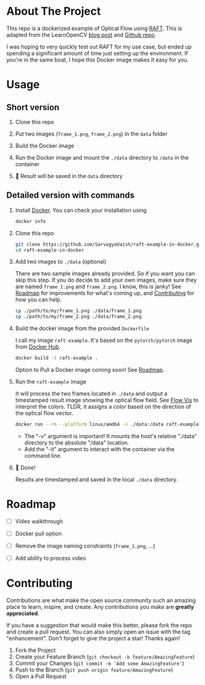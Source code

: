 # About The Project

This repo is a dockerized example of Optical Flow using [RAFT](https://github.com/princeton-vl/RAFT). This is adapted from the LearnOpenCV [blog post](https://learnopencv.com/optical-flow-using-deep-learning-raft/) and [Github repo](https://github.com/spmallick/learnopencv/tree/master/Optical-Flow-Estimation-using-Deep-Learning-RAFT).

I was hoping to very quickly test out RAFT for my use case, but ended up spending a significant amount of time just setting up the environment. If you're in the same boat, I hope this Docker image makes it easy for you.



# Usage


## Short version

1. Clone this repo

2. Put two images (`frame_1.png`, `frame_2.png`) in the `data` folder

3. Build the Docker image

4. Run the Docker image and mount the `./data` directory to `/data` in the container

5. 🎉 Result will be saved in the `data` directory


## Detailed version with commands

1. Install [Docker](https://docs.docker.com/engine/install/). You can check your installation using
    ```sh
    docker info
    ```

2. Clone this repo

    ```sh
    git clone https://github.com/SarvagyaVaish/raft-example-in-docker.git
    cd raft-example-in-docker
    ```

3. Add two images to `./data` (optional)

    There are two sample images already provided. So if you want you can skip this step. If you do decide to add your own images, make sure they are named `frame_1.png` and `frame_2.png`. I know, this is janky! See [Roadmap](#roadmap) for improvements for what's coming up, and [Contributing](#contributing) for how you can help.

    ```sh
    cp ./path/to/my/frame_1.png ./data/frame_1.png
    cp ./path/to/my/frame_2.png ./data/frame_2.png
    ```

4. Build the docker image from the provided `Dockerfile`

    I call my image `raft-example`. It's based on the `pytorch/pytorch` image from [Docker Hub](https://hub.docker.com/r/pytorch/pytorch).

    ```sh
    docker build -t raft-example .
    ```

    Option to Pull a Docker image coming soon! See [Roadmap](#roadmap).

5. Run the `raft-example` image

    It will process the two frames located in `./data` and output a timestamped result image showing the optical flow field. See [Flow Vis](https://github.com/tomrunia/OpticalFlow_Visualization) to interpret the colors. TLDR, it assigns a color based on the direction of the optical flow vector.

    ```sh
    docker run --rm --platform linux/amd64 -v ./data:/data raft-example
    ```

    - The "-v" argument is important! It mounts the host's relative "./data" directory to the absolute "/data" location.
    - Add the "-it" argument to interact with the container via the command line.

6. 🎉 Done!

    Results are timestamped and saved in the local `./data` directory.



<!-- ROADMAP -->
# Roadmap

- [ ] Video walkthrough
- [ ] Docker pull option
- [ ] Remove the image naming constraints (`frame_1.png`, ...)
- [ ] Add ability to process video



<!-- CONTRIBUTING -->
# Contributing

Contributions are what make the open source community such an amazing place to learn, inspire, and create. Any contributions you make are **greatly appreciated**.

If you have a suggestion that would make this better, please fork the repo and create a pull request. You can also simply open an issue with the tag "enhancement".
Don't forget to give the project a star! Thanks again!

1. Fork the Project
2. Create your Feature Branch (`git checkout -b feature/AmazingFeature`)
3. Commit your Changes (`git commit -m 'Add some AmazingFeature'`)
4. Push to the Branch (`git push origin feature/AmazingFeature`)
5. Open a Pull Request
